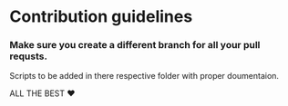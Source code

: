 # Contribution guidelines

### Make sure you create a different branch for all your pull requsts.

Scripts to be added in there respective folder with proper doumentaion.

ALL THE BEST ❤️

